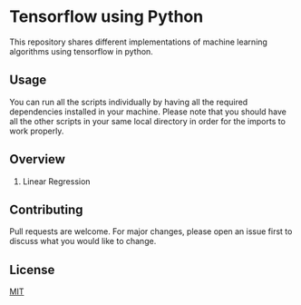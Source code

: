 # Tensorflow using Python 

This repository shares different implementations of machine learning algorithms using tensorflow in python. 


## Usage

You can run all the scripts individually by having all the required dependencies installed in your machine. Please note that you should have all the other scripts in your same local directory in order for the imports to work properly.

## Overview

1. Linear Regression

## Contributing
Pull requests are welcome. For major changes, please open an issue first to discuss what you would like to change.


## License
[MIT](https://choosealicense.com/licenses/mit/)